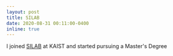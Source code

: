 ```yaml
---
layout: post
title: SILAB
date: 2020-08-31 00:11:00-0400
inline: true
---
```


I joined <a href="http://silab.kaist.ac.kr/">SILAB</a> at KAIST and started pursuing a Master's Degree
